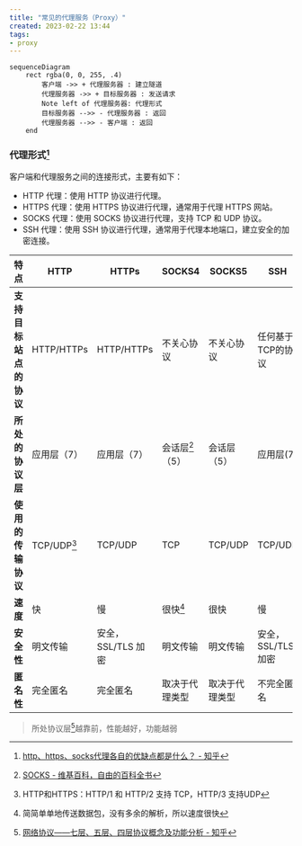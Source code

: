 ```yaml
---
title: "常见的代理服务（Proxy）"
created: 2023-02-22 13:44
tags:
- proxy
---
```


```mermaid
sequenceDiagram
	rect rgba(0, 0, 255, .4)
		客户端 ->> + 代理服务器 : 建立隧道
		代理服务器 ->> + 目标服务器 : 发送请求
		Note left of 代理服务器: 代理形式
		目标服务器 -->> - 代理服务器 : 返回
		代理服务器 -->> - 客户端 : 返回
	end
```

### 代理形式[^5]

客户端和代理服务之间的连接形式，主要有如下：

- HTTP 代理：使用 HTTP 协议进行代理。
- HTTPS 代理：使用 HTTPS 协议进行代理，通常用于代理 HTTPS 网站。
- SOCKS 代理：使用 SOCKS 协议进行代理，支持 TCP 和 UDP 协议。
- SSH 代理：使用 SSH 协议进行代理，通常用于代理本地端口，建立安全的加密连接。


| **特点**               | HTTP        | HTTPs              | SOCKS4          | SOCKS5         | SSH                |
| ---------------------- | ----------- | ------------------ | --------------- | -------------- | ------------------ |
| **支持目标站点的协议** | HTTP/HTTPs  | HTTP/HTTPs         | 不关心协议      | 不关心协议     | 任何基于TCP的协议  |
| **所处的协议层**       | 应用层（7） | 应用层（7）        | 会话层[^2]（5） | 会话层（5）    | 应用层(7)          |
| **使用的传输协议**     | TCP/UDP[^1] | TCP/UDP            | TCP             | TCP/UDP        | TCP/UDP            |
| **速度**               | 快          | 慢                 | 很快[^3]        | 很快           | 慢                 |
| **安全性**             | 明文传输    | 安全，SSL/TLS 加密 | 明文传输        | 明文传输       | 安全，SSL/TLS 加密 |
| **匿名性**             | 完全匿名    | 完全匿名           | 取决于代理类型  | 取决于代理类型 | 不完全匿名         |

> 所处协议层[^4]越靠前，性能越好，功能越弱

[^1]: HTTP和HTTPS：HTTP/1 和 HTTP/2 支持 TCP，HTTP/3 支持UDP
[^2]:  [SOCKS - 维基百科，自由的百科全书](https://zh.wikipedia.org/zh-hans/SOCKS)
[^3]: 简简单单地传送数据包，没有多余的解析，所以速度很快
[^4]:  [网络协议——七层、五层、四层协议概念及功能分析 - 知乎](https://zhuanlan.zhihu.com/p/152590226)
[^5]:  [http、https、socks代理各自的优缺点都是什么？ - 知乎](https://www.zhihu.com/question/37983925)